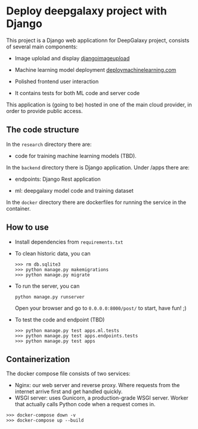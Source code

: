 # Deploy deepgalaxy project with Django

This project is a Django web applicationn for DeepGalaxy project, consists of several main components:

- Image uplolad and display [djangoimageupload](https://learndjango.com/tutorials/django-file-and-image-uploads-tutorial)

- Machine learning model deployment [deploymachinelearning.com](https://deploymachinelearning.com)

- Polished frontend user interaction 

- It contains tests for both ML code and server code


This application is (going to be) hosted in one of the main cloud provider, in order to provide public access.

## The code structure

In the `research` directory there are:

- code for training machine learning models (TBD).

In the `backend` directory there is Django application. Under /apps there are:

- endpoints: Django Rest application

- ml: deepgalaxy model code and training dataset


In the `docker` directory there are dockerfiles for running the service in the container.

## How to use

- Install dependencies from `requirements.txt`

- To clean historic data, you can

    ```
    >>> rm db.sqlite3
    >>> python manage.py makemigrations
    >>> python manage.py migrate
    ```

- To run the server, you can

    ```python manage.py runserver```

    Open your browser and go to `0.0.0.0:8000/post/` to start, have fun! ;) 

- To test the code and endpoint (TBD)

    ```
    >>> python manage.py test apps.ml.tests
    >>> python manage.py test apps.endpoints.tests
    >>> python manage.py test apps
    ```

## Containerization 

The docker compose file consists of two services:
- Nginx: our web server and reverse proxy. Where requests from the internet arrive first and get handled quickly.  
- WSGI server: uses Gunicorn, a production-grade WSGI server. Worker that actually calls Python code when a request comes in. 

```
>>> docker-compose down -v
>>> docker-compose up --build
```
